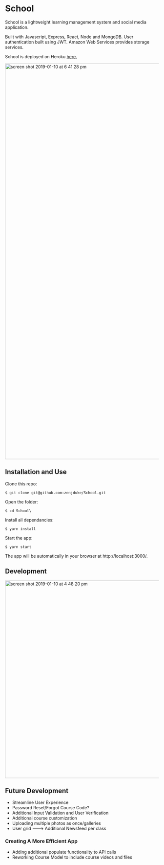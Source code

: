 # School

School is a lightweight learning management system and social media application. 

Built with Javascript, Express, React, Node and MongoDB. User authentication built using JWT. Amazon Web Services provides storage services.

School is deployed on Heroku [here.](https://schoolschool.herokuapp.com/)

<img width="1294" alt="screen shot 2019-01-10 at 6 41 28 pm" src="https://user-images.githubusercontent.com/35474050/51006123-67169b80-1507-11e9-88e7-e5fca0c7c096.png">

## Installation and Use

Clone this repo:

`$ git clone git@github.com:zenjduke/School.git`

Open the folder:

`$ cd School\`

Install all dependancies:

`$ yarn install`

Start the app:

`$ yarn start`

The app will be automatically in your browser at http://localhost:3000/.

## Development

<img width="646" alt="screen shot 2019-01-10 at 4 48 20 pm" src="https://user-images.githubusercontent.com/35474050/51002030-a1783c80-14f7-11e9-95ec-729174899c24.png">

## Future Development

* Streamline User Experience
* Password Reset/Forgot Course Code?
* Additional Input Validation and User Verification
* Additional course customization
* Uploading multiple photos as once/galleries
* User grid ---> Additional Newsfeed per class

### Creating A More Efficient App

* Adding additional populate functionality to API calls
* Reworking Course Model to include course videos and files
